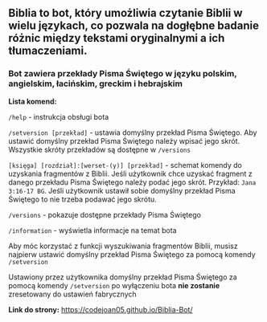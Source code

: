 ## Biblia to bot, który umożliwia czytanie Biblii w wielu językach, co pozwala na dogłębne badanie różnic między tekstami oryginalnymi a ich tłumaczeniami.

### Bot zawiera przekłady Pisma Świętego w **języku polskim, angielskim, łacińskim, greckim i hebrajskim**

**Lista komend:**

`/help` - instrukcja obsługi bota

`/setversion [przekład]` - ustawia domyślny przekład Pisma Świętego. Aby ustawić domyślny przekład Pisma Świętego należy wpisać jego skrót. Wszystkie skróty przekładów są dostępne w `/versions`

`[księga] [rozdział]:[werset-(y)] [przekład]` - schemat komendy do uzyskania fragmentów z Biblii. Jeśli użytkownik chce uzyskać fragment z danego przekładu Pisma Świętego należy podać jego skrót. Przykład: `Jana 3:16-17 BG`. Jeśli użytkownik ustawił sobie domyślny przekład Pisma Świętego to nie trzeba podawać jego skrótu.

`/versions` - pokazuje dostępne przekłady Pisma Świętego

`/information` - wyświetla informacje na temat bota

Aby móc korzystać z funkcji wyszukiwania fragmentów Biblii, musisz najpierw ustawić domyślny przekład Pisma Świętego za pomocą komendy `/setversion`

Ustawiony przez użytkownika domyślny przekład Pisma Świętego za pomocą komendy `/setversion` po wyłączeniu bota **nie zostanie** zresetowany do ustawień fabrycznych

**Link do strony:** https://codejoan05.github.io/Biblia-Bot/
